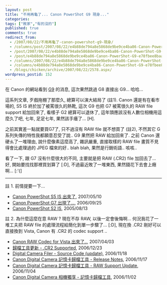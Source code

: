 ```yaml
---
layout: post
title: "不用再龜了... Canon PowerShot G9 現身..."
categories:
tags: ["敗家","有的沒的"]
published: true
comments: true
redirect_from:
  - /2007/08/22/不用再龜了-canon-powershot-g9-現身/
  - /columns/post/2007/08/22/e4b88de794a8e5868de9be9ce4ba86-Canon-PowerShot-G9-e78fbee8baab.aspx/
  - /post/2007/08/22/e4b88de794a8e5868de9be9ce4ba86-Canon-PowerShot-G9-e78fbee8baab.aspx/
  - /post/e4b88de794a8e5868de9be9ce4ba86-Canon-PowerShot-G9-e78fbee8baab.aspx/
  - /columns/2007/08/22/e4b88de794a8e5868de9be9ce4ba86-Canon-PowerShot-G9-e78fbee8baab.aspx/
  - /columns/e4b88de794a8e5868de9be9ce4ba86-Canon-PowerShot-G9-e78fbee8baab.aspx/
  - /blogs/chicken/archive/2007/08/22/2578.aspx/
wordpress_postid: 152
---
```


在 Canon 的網站看到 [G9](http://web.canon.jp/imaging/dcp/psg9/index-sp-e.html) 的消息, 這次果然跳過 G8 直接出 G9... 哈哈...

這系列文章, 歹戲拖棚了那麼久, 總算可以演大結局了 (註1). Canon 還是有在看市場的, S5 IS 終於加了被罵很久的熱靴, 這次 G9 也把 G7 被罵很久的 RAW file support 給加回來了, 看樣子 G2 總算可以退休了, 這年頭應該沒有人數位相機用這麼久了吧, 七年, 足足七年, 果然該手癢了... [H].

之前其實差一點就要買G7了, 只不過沒有 RAW file 就不想買了 (註2), 不然其它 G 系列失傳的特性我都願意忍受了說.. G9 果然把 RAW 給加回來了. 之前 Canon 還硬ㄠ了一堆理由, 說什麼像素這麼高了, 雜訊嚴重, 直接取樣的 RAW file 畫質不見得會比處理過的 JPEG 檔來的好.. blah blah, 果然是行銷術語.. 咳咳..

看了一下, 跟 G7 沒有什麼很大的不同, 主要就是把 RAW (.CR2) file 加回去了... 好, 開始要找找那裡買划算了 [:D], 不過最近敗了一堆東西, 果然錢花下去會上癮啊... [:'(]

---

註 1. 前情提要一下...

- [Canon PowerShot S5 IS 出來了](/wp-content/be-files/archive/2007/05/10/canon-powershot-s5-is.aspx), 2007/05/10
- [Canon PowerShot G7 出現了...](/post/Canon-PowerShot-G7-e587bae78fbee4ba86.aspx), 2006/09/25
- [Canon PowerShot S2 IS](/post/Canon-PowerShot-S2-IS.aspx), 2005/08/13

註 2. 為什麼這麼在意 RAW ? 現在不存 RAW, 以後一定會後悔啊... 何況我花了一堆工夫把 RAW file 的處理流程給簡化到單一步驟了... [:D], 現在換 .CR2 剛好可以直接換到 Vista, Canon 有 .CR2 的 codec support ..

- [Canon RAW Codec for Vista 出來了..](/wp-content/be-files/archive/2007/04/03/canon-raw-codec-for-vista.aspx), 2007/04/03
- [歸檔工具更新 - .CR2 Supported](/wp-content/be-files/archive/2006/12/23/cr2-supported.aspx), 2006/12/23
- [Digital Camera Filer - Source Code (update)](/post/Digital-Camera-Filer---Source-Code-(update).aspx), 2006/11/18
- [Canon Digital Camera 記憶卡歸檔工具 - Release Notes](/post/Canon-Digital-Camera-e8a898e686b6e58da1e6adb8e6aa94e5b7a5e585b7---Release-Notes.aspx), 2006/11/17
- [Canon Digital Camera 記憶卡歸檔工具 - RAW Support Update](/post/Canon-Digital-Camera-e8a898e686b6e58da1e6adb8e6aa94e5b7a5e585b7---RAW-Support-Update.aspx), 2006/11/04
- [Canon Digital Camera 相機獨享 - 記憶卡歸檔工具](/post/Canon-Digital-Camera-e79bb8e6a99fe78da8e4baab---e8a898e686b6e58da1e6adb8e6aa94e5b7a5e585b7.aspx), 2006/11/02
